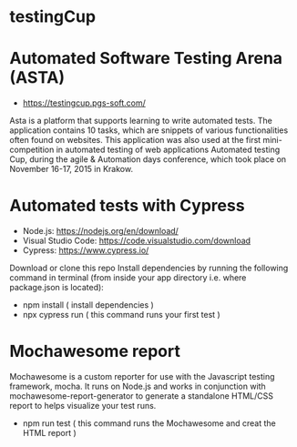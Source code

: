 # testingCup #

# Automated Software Testing Arena (ASTA) 

* https://testingcup.pgs-soft.com/

Asta is a platform that supports learning to write automated tests. 
The application contains 10 tasks, which are snippets of various functionalities often found on websites. 
This application was also used at the first mini-competition in automated testing of web applications Automated testing Cup, 
during the agile & Automation days conference, which took place on November 16-17, 2015 in Krakow.

# Automated tests with Cypress #

* Node.js: https://nodejs.org/en/download/
* Visual Studio Code: https://code.visualstudio.com/download 
* Cypress: https://www.cypress.io/


Download or clone this repo
Install dependencies by running the following command in terminal (from inside your app directory i.e. where package.json is located): 

* npm install ( install dependencies )
* npx cypress run  ( this command runs your first test )


# Mochawesome report #

Mochawesome is a custom reporter for use with the Javascript testing framework, mocha. 
It runs on Node.js and works in conjunction with mochawesome-report-generator to generate a standalone HTML/CSS report to helps visualize your test runs.

* npm run test ( this command runs the Mochawesome and creat the HTML report )


